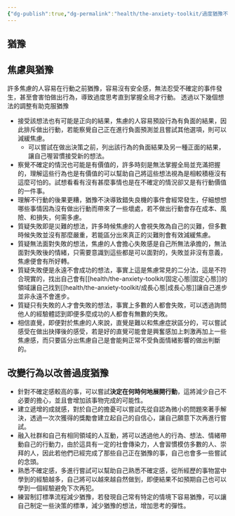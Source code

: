 ```yaml
---
{"dg-publish":true,"dg-permalink":"health/the-anxiety-toolkit/過度猶豫不決","permalink":"/health/the-anxiety-toolkit/過度猶豫不決/"}
---
```


## 猶豫
## 焦慮與猶豫
許多焦慮的人容易在行動之前猶豫，容易沒有安全感，無法忍受不確定的事件發生，甚至會害怕做出行為，導致過度思考直到掌握全局才行動。
透過以下幾個想法的調整有助克服猶豫
- 接受該想法也有可能是正向的結果，焦慮的人容易預設行為有負面的結果，因此排斥做出行動，若能察覺自己正在進行負面預測並且嘗試其他選項，則可以減緩焦慮。
	- 可以嘗試在做出決策之前，列出該行為的負面結果及另一種正面的結果，讓自己喔習慣接受新的想法。
- 察覺不確定的情況也可能是有價值的，許多時刻是無法掌握全局並充滿把握的，理解這些行為也是有價值的可以幫助自己將這些想法視為是相較積極沒有這麼可怕的。試想看看有沒有甚麼事情也是在不確定的情況卻又是有行動價值的一件事。
- 理解不行動的後果更糟，猶豫不決導致錯失良機的事件會經常發生，仔細想想哪些事情因為沒有做出行動而帶來了一些壞處，若不做出行動會存在成本、風險、和損失，何需多慮。
- 質疑失敗即是災難的想法，許多時候焦慮的人會視失敗為自己的災難，但多數時候失敗並沒有那麼嚴重，若能區分出來真正的災難則會有效減緩焦慮。
- 質疑無法面對失敗的想法，焦慮的人會擔心失敗感是自己所無法承擔的，無法面對失敗後的情緒，只需要意識到這些都是可以面對的，失敗並非沒有意義，焦慮便會有所好轉。
- 質疑失敗便是永遠不會成功的想法，事實上這是焦慮常見的二分法，這是不符合現實的，找出自己會有[[health/the-anxiety-toolkit/固定心態\|固定心態]]的領域讓自己找到[[health/the-anxiety-toolkit/成長心態\|成長心態]]讓自己進步並非永遠不會進步。
- 質疑只有失敗的人才會失敗的想法，事實上多數的人都會失敗，可以透過詢問他人的經驗體認到即便多麼成功的人都會有無數的失敗。
- 相信直覺，即便對於焦慮的人來說，直覺是難以和焦慮症狀區分的，可以嘗試感受在做出抉擇後的感受，若是好的直覺可能會是興奮感加上刺激再加上一些焦慮感，而只要區分出焦慮自己是會能夠正常不受負面情緒影響的做出判斷的。
## 改變行為以改善過度猶豫
- 針對不確定感較高的事，可以嘗試**決定在何時何地展開行動**，這將減少自己不必要的擔心，並且會增加該事物完成的可能性。
- 建立遞增的成就感，對於自己的擔憂可以嘗試先從自認為微小的問題來著手解決，透過一次次獲得的獎勵會建立起自己的自信心，讓自己願意下次再進行嘗試。
- 融入社群和自己有相同領域的人互動，將可以透過他人的行為、想法、情緒帶動自己的行動力，由於這具有一定的社會傳染力，人會習慣模仿多數的人、崇拜的人，因此若他們已經完成了那些自己正在猶豫的事，自己也會多一些嘗試的念頭。
- 熟悉不確定感，多進行嘗試可以幫助自己熟悉不確定感，從所經歷的事物當中學到的經驗越多，自己將可以越來越自然做到，即便結果不如預期自己也可以學到一個經驗避免下次再犯。
- 練習制訂標準流程減少猶豫，若發現自己常有特定的情境下容易猶豫，可以讓自己制定一些決策的標準，減少猶豫的想法，增加思考的彈性。
